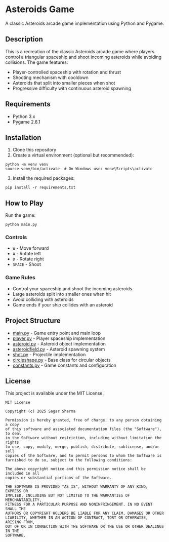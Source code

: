 # Asteroids Game

A classic Asteroids arcade game implementation using Python and Pygame.

## Description

This is a recreation of the classic Asteroids arcade game where players control a triangular spaceship and shoot incoming asteroids while avoiding collisions. The game features:

- Player-controlled spaceship with rotation and thrust
- Shooting mechanism with cooldown
- Asteroids that split into smaller pieces when shot
- Progressive difficulty with continuous asteroid spawning

## Requirements

- Python 3.x
- Pygame 2.6.1

## Installation

1. Clone this repository
2. Create a virtual environment (optional but recommended):
```
python -m venv venv
source venv/bin/activate  # On Windows use: venv\Scripts\activate
```
3. Install the required packages:
```
pip install -r requirements.txt
```

## How to Play

Run the game:
```
python main.py
```

### Controls

- `W` - Move forward
- `A` - Rotate left
- `D` - Rotate right
- `SPACE` - Shoot

### Game Rules

- Control your spaceship and shoot the incoming asteroids
- Large asteroids split into smaller ones when hit
- Avoid colliding with asteroids
- Game ends if your ship collides with an asteroid

## Project Structure

- [main.py](vscode-file://vscode-app/c:/Users/DELL/AppData/Local/Programs/Microsoft%20VS%20Code/resources/app/out/vs/code/electron-sandbox/workbench/workbench.html) - Game entry point and main loop
- [player.py](vscode-file://vscode-app/c:/Users/DELL/AppData/Local/Programs/Microsoft%20VS%20Code/resources/app/out/vs/code/electron-sandbox/workbench/workbench.html) - Player spaceship implementation
- [asteroid.py](vscode-file://vscode-app/c:/Users/DELL/AppData/Local/Programs/Microsoft%20VS%20Code/resources/app/out/vs/code/electron-sandbox/workbench/workbench.html) - Asteroid object implementation
- [asteroidfield.py](vscode-file://vscode-app/c:/Users/DELL/AppData/Local/Programs/Microsoft%20VS%20Code/resources/app/out/vs/code/electron-sandbox/workbench/workbench.html) - Asteroid spawning system
- [shot.py](vscode-file://vscode-app/c:/Users/DELL/AppData/Local/Programs/Microsoft%20VS%20Code/resources/app/out/vs/code/electron-sandbox/workbench/workbench.html) - Projectile implementation
- [circleshape.py](vscode-file://vscode-app/c:/Users/DELL/AppData/Local/Programs/Microsoft%20VS%20Code/resources/app/out/vs/code/electron-sandbox/workbench/workbench.html) - Base class for circular objects
- [constants.py](vscode-file://vscode-app/c:/Users/DELL/AppData/Local/Programs/Microsoft%20VS%20Code/resources/app/out/vs/code/electron-sandbox/workbench/workbench.html) - Game constants and configuration

## License

This project is available under the MIT License.

```
MIT License

Copyright (c) 2025 Sagar Sharma

Permission is hereby granted, free of charge, to any person obtaining a copy
of this software and associated documentation files (the "Software"), to deal
in the Software without restriction, including without limitation the rights
to use, copy, modify, merge, publish, distribute, sublicense, and/or sell
copies of the Software, and to permit persons to whom the Software is
furnished to do so, subject to the following conditions:

The above copyright notice and this permission notice shall be included in all
copies or substantial portions of the Software.

THE SOFTWARE IS PROVIDED "AS IS", WITHOUT WARRANTY OF ANY KIND, EXPRESS OR
IMPLIED, INCLUDING BUT NOT LIMITED TO THE WARRANTIES OF MERCHANTABILITY,
FITNESS FOR A PARTICULAR PURPOSE AND NONINFRINGEMENT. IN NO EVENT SHALL THE
AUTHORS OR COPYRIGHT HOLDERS BE LIABLE FOR ANY CLAIM, DAMAGES OR OTHER
LIABILITY, WHETHER IN AN ACTION OF CONTRACT, TORT OR OTHERWISE, ARISING FROM,
OUT OF OR IN CONNECTION WITH THE SOFTWARE OR THE USE OR OTHER DEALINGS IN THE
SOFTWARE.
```